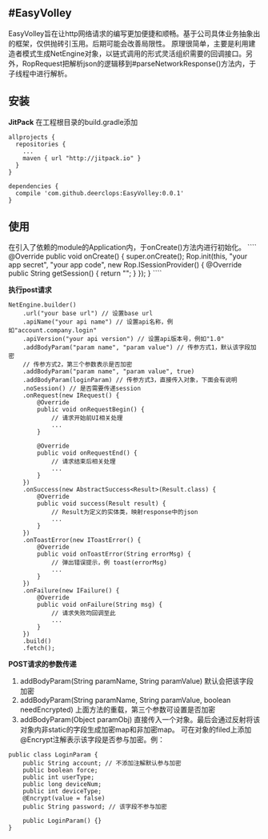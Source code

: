 #EasyVolley
-----------------------------------------
EasyVolley旨在让http网络请求的编写更加便捷和顺畅。基于公司具体业务抽象出的框架，仅供抛砖引玉用。后期可能会改善局限性。
原理很简单，主要是利用建造者模式生成NetEngine对象，以链式调用的形式灵活组织需要的回调接口。另外，RopRequest把解析json的逻辑移到#parseNetworkResponse()方法内，于子线程中进行解析。

<h2>安装</h2>

**JitPack**
在工程根目录的build.gradle添加
````
allprojects {
  repositories {
    ...
    maven { url "http://jitpack.io" }
  }
}
````
````
dependencies {
  compile 'com.github.deerclops:EasyVolley:0.0.1'
}
````

<h2>使用</h2>
在引入了依赖的module的Application内，于onCreate()方法内进行初始化。
````
@Override
public void onCreate() {
	super.onCreate();
	Rop.init(this, "your app secret", "your app code",
		new Rop.ISessionProvider() {
			@Override
			public String getSession() {
				return "";
			}
		});
}
````

**执行post请求**

````
NetEngine.builder()
	.url("your base url") // 设置base url
  	.apiName("your api name") // 设置api名称，例如"account.company.login"
  	.apiVersion("your api version") // 设置api版本号，例如"1.0"
  	.addBodyParam("param name", "param value") // 传参方式1，默认该字段加密
  	// 传参方式2，第三个参数表示是否加密
  	.addBodyParam("param name", "param value", true) 
  	.addBodyParam(loginParam) // 传参方式3，直接传入对象，下面会有说明
  	.noSession() // 是否需要传递session
  	.onRequest(new IRequest() {
  		@Override
  		public void onRequestBegin() {
  			// 请求开始前UI相关处理
  			...
  		}

  		@Override
  		public void onRequestEnd() {
  			// 请求结束后相关处理
  			...
  		}
  	})
  	.onSuccess(new AbstractSuccess<Result>(Result.class) {
  		@Override
  		public void success(Result result) {
  			// Result为定义的实体类，映射response中的json
  			...
  		}
  	})
  	.onToastError(new IToastError() {
  		@Override
  		public void onToastError(String errorMsg) {
  			// 弹出错误提示，例 toast(errorMsg)
  			...
  		}
  	})
  	.onFailure(new IFailure() {
  		@Override
  		public void onFailure(String msg) {
  			// 请求失败均回调至此
  			...
  		}
  	})
  	.build()
  	.fetch();
````

**POST请求的参数传递**

1. addBodyParam(String paramName, String paramValue)
  默认会把该字段加密
2. addBodyParam(String paramName, String paramValue, boolean needEncrypted)
  上面方法的重载，第三个参数可设置是否加密
3. addBodyParam(Object paramObj)
  直接传入一个对象。最后会通过反射将该对象内非static的字段生成加密map和非加密map。
  可在对象的filed上添加@Encrypt注解表示该字段是否参与加密。例：
````
public class LoginParam {
    public String account; // 不添加注解默认参与加密
    public boolean force;
    public int userType;
    public long deviceNum;
    public int deviceType;
    @Encrypt(value = false)
    public String password; // 该字段不参与加密

    public LoginParam() {}
}
````
